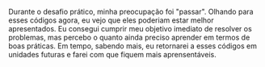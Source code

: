 Durante o desafio prático, minha preocupação foi "passar".
Olhando para esses códigos agora, eu vejo que eles poderiam estar melhor apresentados.
Eu consegui cumprir meu objetivo imediato de resolver os problemas, mas percebo o quanto ainda preciso aprender em termos de boas práticas.
Em tempo, sabendo mais, eu retornarei a esses códigos em unidades futuras e farei com que fiquem mais aprensentáveis.